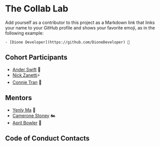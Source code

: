 # The Collab Lab

Add yourself as a contributor to this project as a Markdown link that links your name to your GitHub profile and shows your favorite emoji, as in the following example:

```
- [Dione Developer](https://github.com/DioneDeveloper) 💅
```

## Cohort Participants

- [Ander Swift](https://github.com/anderswift) 🐙
- [Nick Zanetti](https://github.com/nick-zanetti):zap:
- [Connie Tran](https://github.com/connietran-dev) 🌠

## Mentors

- [Yenly Ma](https://github.com/yenly) 🍄
- [Camerone Stoney](https://github.com/Cjstoney) 🏍
- [April Bowler](https://github.com/abowler2) 🐼

## Code of Conduct Contacts
